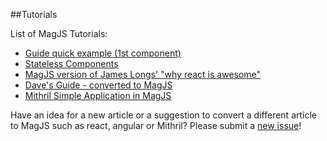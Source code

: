 ##Tutorials

List of MagJS Tutorials:

- [Guide quick example (1st component)](http://rawgit.com/magnumjs/mag.js/master/examples/tutorials/guide-quick-example.html)
- [Stateless Components](https://github.com/magnumjs/mag.js/blob/master/examples/tutorials/stateless-components.md)
- [MagJS version of James Longs' "why react is awesome"](http://rawgit.com/magnumjs/mag.js/master/examples/tutorials/james-awesome.html)
- [Dave's Guide - converted to MagJS](http://rawgit.com/magnumjs/mag.js/master/examples/tutorials/daves-guide.html)
- [Mithril Simple Application in MagJS](https://github.com/magnumjs/mag.js/blob/master/examples/tutorials/simple-application.md)


Have an idea for a new article or a suggestion to convert a different article to MagJS such as react, angular or Mithril?
Please submit a <a href="https://github.com/magnumjs/mag.js/issues/new">new issue</a>!
